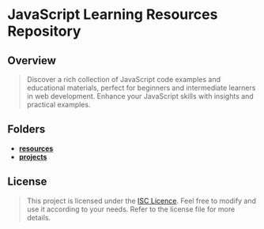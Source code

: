 # JavaScript Learning Resources Repository

## Overview

> Discover a rich collection of JavaScript code examples and educational materials, perfect for beginners and intermediate learners in web development. Enhance your JavaScript skills with insights and practical examples.

## Folders

- **[resources](resources)**
- **[projects](projects)**

## License

> This project is licensed under the [ISC Licence](LICENCE.md). Feel free to modify and use it according to your needs. Refer to the license file for more details.
